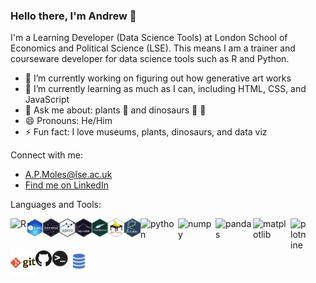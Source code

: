 ### Hello there, I'm Andrew 👋

I'm a Learning Developer (Data Science Tools) at London School of Economics and Political Science (LSE). This means I am a trainer and courseware developer for data science tools such as R and Python. 

- 🔭 I’m currently working on figuring out how generative art works
- 🌱 I’m currently learning as much as I can, including HTML, CSS, and JavaScript
- 💬 Ask me about: plants 🌳 and dinosaurs 🦕 🦖 
- 😄 Pronouns: He/Him
- ⚡ Fun fact: I love museums, plants, dinosaurs, and data viz

Connect with me:  

* <A.P.Moles@lse.ac.uk>
* [Find me on LinkedIn](www.linkedin.com/in/andrew-moles-33901157)

Languages and Tools:

[<img align="left" alt="R" width="26px" src="https://www.r-project.org/logo/Rlogo.svg" />][R]

<img align="left" alt="RStudio" width="26px" src="https://raw.githubusercontent.com/rstudio/hex-stickers/master/thumbs/RStudio.png" />

<img align="left" alt="tidyverse" width="26px" src="https://raw.githubusercontent.com/rstudio/hex-stickers/master/thumbs/tidyverse.png" />

<img align="left" alt="ggplot" width="26px" src="https://raw.githubusercontent.com/rstudio/hex-stickers/master/thumbs/ggplot2.png" />

<img align="left" alt="tidymodel" width="26px" src="https://raw.githubusercontent.com/rstudio/hex-stickers/master/thumbs/tidymodels.png" />

<img align="left" alt="rmarkdown" width="26px" src="https://raw.githubusercontent.com/rstudio/hex-stickers/master/thumbs/rmarkdown.png" />

<img align="left" alt="rmarkdown" width="26px" src="https://raw.githubusercontent.com/Rdatatable/data.table/master/.graphics/logo.png" />

<img align="left" alt="reticulate" width="26px" src="https://raw.githubusercontent.com/rstudio/hex-stickers/master/thumbs/reticulate.png" />

<img align="left" alt="python" width="60px" src="https://www.python.org/static/community_logos/python-logo-master-v3-TM.png" />

<img align="left" alt="numpy" width="60px" src="https://www.vectorlogo.zone/logos/numpy/numpy-ar21.svg" />

<img align="left" alt="pandas" width="60px" src="https://upload.wikimedia.org/wikipedia/commons/e/ed/Pandas_logo.svg" />

<img align="left" alt="matplotlib" width="60px" src="https://seeklogo.com/images/M/matplotlib-logo-AEB3DC9BB4-seeklogo.com.png" />

<img align="left" alt="plotnine" width="26px" src="https://raw.githubusercontent.com/has2k1/plotnine/main/doc/images/logo-180.png" />

<img align="left" alt="Git" width="40px" src="https://raw.githubusercontent.com/github/explore/80688e429a7d4ef2fca1e82350fe8e3517d3494d/topics/git/git.png" />

<img align="left" alt="GitHub" width="26px" src="https://raw.githubusercontent.com/github/explore/78df643247d429f6cc873026c0622819ad797942/topics/github/github.png" />

<img align="left" alt="Terminal" width="26px" src="https://raw.githubusercontent.com/github/explore/80688e429a7d4ef2fca1e82350fe8e3517d3494d/topics/terminal/terminal.png" />

<img align="left" alt="SQL" width="35px" src="https://raw.githubusercontent.com/github/explore/80688e429a7d4ef2fca1e82350fe8e3517d3494d/topics/sql/sql.png" />  


<!--
**andrewmoles2/andrewmoles2** is a ✨ _special_ ✨ repository because its `README.md` (this file) appears on your GitHub profile.

emojis - https://gist.github.com/rxaviers/7360908
R hex stickers - https://github.com/rstudio/hex-stickers/
Add links to each page for each image

add Connect with me:
-->

[R]: https://www.r-project.org/
